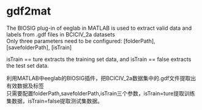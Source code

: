# gdf2mat
The BIOSIG plug-in of eeglab in MATLAB is used to extract valid data and labels from .gdf files in BCICIV_2a datasets   
Only three parameters need to be configured: [folderPath], [savefolderPath], [isTrain]   
    
isTrain == ture extracts the training set data, and isTrain == false extracts the test set data.   

利用MATLAB中eeglab的BIOSIG插件，把BCICIV_2a数据集中的.gdf文件提取出有效数据及标签   
只需要配置folderPath,savefolderPath,isTrain三个参数，isTrain=ture提取训练集数据，isTrain=false提取测试集数据。   
